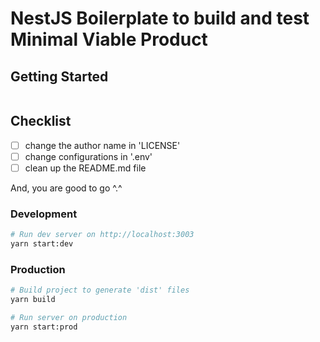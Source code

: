 <h1>NestJS Boilerplate to build and test Minimal Viable Product</h1>

## Getting Started

```

```

## Checklist

- [ ] change the author name in 'LICENSE'
- [ ] change configurations in '.env'
- [ ] clean up the README.md file

And, you are good to go ^.^

### Development

```bash
# Run dev server on http://localhost:3003
yarn start:dev
```

### Production

```bash
# Build project to generate 'dist' files
yarn build

# Run server on production
yarn start:prod
```
